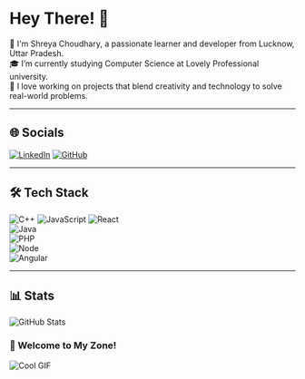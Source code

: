# Hey There! 👋

🌟 I'm Shreya Choudhary, a passionate learner and developer from Lucknow, Uttar Pradesh.  
🎓 I’m currently studying Computer Science at Lovely Professional university.  
🚀 I love working on projects that blend creativity and technology to solve real-world problems.  

---

## 🌐 Socials
[![LinkedIn](https://img.shields.io/badge/LinkedIn-%230077B5.svg?logo=linkedin&logoColor=white)]([https://linkedin.com/in/your-profile](https://www.linkedin.com/in/shreya-choudhary-570aa724a/))  
[![GitHub](https://img.shields.io/badge/GitHub-%2312100E.svg?logo=github&logoColor=white)](https://github.com/shreyaachoudhary)

---

## 🛠️ Tech Stack
![C++](https://img.shields.io/badge/C++-00599C?style=flat-square&logo=cplusplus&logoColor=white)
![JavaScript](https://img.shields.io/badge/JavaScript-F7DF1E?style=flat-square&logo=javascript&logoColor=black)
![React](https://img.shields.io/badge/React-20232A?style=flat-square&logo=react&logoColor=61DAFB)  
![Java](https://img.shields.io/badge/Java-20232A?style=flat-square&logo=react&logoColor=61DAFB)  
![PHP](https://img.shields.io/badge/PHP-20232A?style=flat-square&logo=react&logoColor=61DAFB)  
![Node](https://img.shields.io/badge/Node-20232A?style=flat-square&logo=react&logoColor=61DAFB)  
![Angular](https://img.shields.io/badge/Angular-20232A?style=flat-square&logo=react&logoColor=61DAFB)  

---

## 📊 Stats
![GitHub Stats](https://github-readme-stats.vercel.app/api?username=shreyaachoudhary&show_icons=true&theme=radical)  


### 🤩 Welcome to My Zone!
![Cool GIF](https://media.giphy.com/media/3o7abKhOpu0NwenH3O/giphy.gif)




